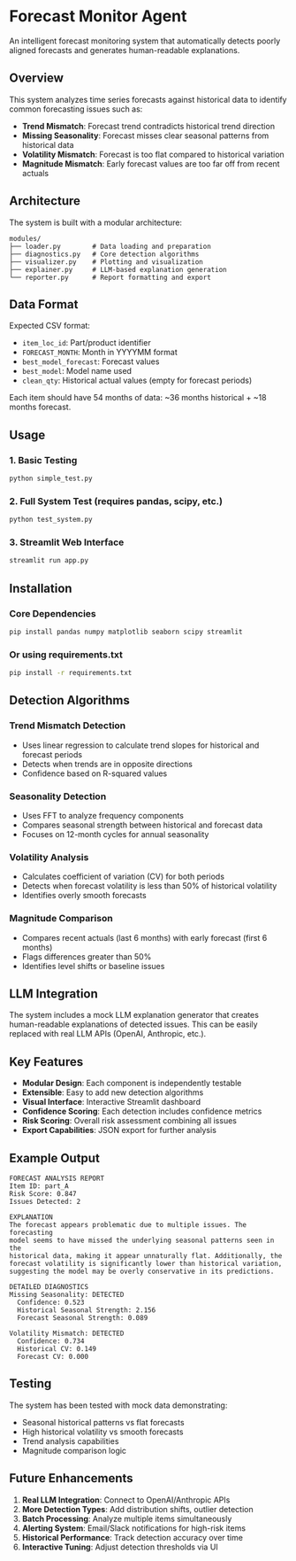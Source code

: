 # Forecast Monitor Agent

An intelligent forecast monitoring system that automatically detects poorly aligned forecasts and generates human-readable explanations.

## Overview

This system analyzes time series forecasts against historical data to identify common forecasting issues such as:

- **Trend Mismatch**: Forecast trend contradicts historical trend direction
- **Missing Seasonality**: Forecast misses clear seasonal patterns from historical data
- **Volatility Mismatch**: Forecast is too flat compared to historical variation
- **Magnitude Mismatch**: Early forecast values are too far off from recent actuals

## Architecture

The system is built with a modular architecture:

```
modules/
├── loader.py        # Data loading and preparation
├── diagnostics.py   # Core detection algorithms
├── visualizer.py    # Plotting and visualization
├── explainer.py     # LLM-based explanation generation
└── reporter.py      # Report formatting and export
```

## Data Format

Expected CSV format:
- `item_loc_id`: Part/product identifier
- `FORECAST_MONTH`: Month in YYYYMM format
- `best_model_forecast`: Forecast values
- `best_model`: Model name used
- `clean_qty`: Historical actual values (empty for forecast periods)

Each item should have 54 months of data: ~36 months historical + ~18 months forecast.

## Usage

### 1. Basic Testing
```bash
python simple_test.py
```

### 2. Full System Test (requires pandas, scipy, etc.)
```bash
python test_system.py
```

### 3. Streamlit Web Interface
```bash
streamlit run app.py
```

## Installation

### Core Dependencies
```bash
pip install pandas numpy matplotlib seaborn scipy streamlit
```

### Or using requirements.txt
```bash
pip install -r requirements.txt
```

## Detection Algorithms

### Trend Mismatch Detection
- Uses linear regression to calculate trend slopes for historical and forecast periods
- Detects when trends are in opposite directions
- Confidence based on R-squared values

### Seasonality Detection
- Uses FFT to analyze frequency components
- Compares seasonal strength between historical and forecast data
- Focuses on 12-month cycles for annual seasonality

### Volatility Analysis
- Calculates coefficient of variation (CV) for both periods
- Detects when forecast volatility is less than 50% of historical volatility
- Identifies overly smooth forecasts

### Magnitude Comparison
- Compares recent actuals (last 6 months) with early forecast (first 6 months)
- Flags differences greater than 50%
- Identifies level shifts or baseline issues

## LLM Integration

The system includes a mock LLM explanation generator that creates human-readable explanations of detected issues. This can be easily replaced with real LLM APIs (OpenAI, Anthropic, etc.).

## Key Features

- **Modular Design**: Each component is independently testable
- **Extensible**: Easy to add new detection algorithms
- **Visual Interface**: Interactive Streamlit dashboard
- **Confidence Scoring**: Each detection includes confidence metrics
- **Risk Scoring**: Overall risk assessment combining all issues
- **Export Capabilities**: JSON export for further analysis

## Example Output

```
FORECAST ANALYSIS REPORT
Item ID: part_A
Risk Score: 0.847
Issues Detected: 2

EXPLANATION
The forecast appears problematic due to multiple issues. The forecasting 
model seems to have missed the underlying seasonal patterns seen in the 
historical data, making it appear unnaturally flat. Additionally, the 
forecast volatility is significantly lower than historical variation, 
suggesting the model may be overly conservative in its predictions.

DETAILED DIAGNOSTICS
Missing Seasonality: DETECTED
  Confidence: 0.523
  Historical Seasonal Strength: 2.156
  Forecast Seasonal Strength: 0.089

Volatility Mismatch: DETECTED
  Confidence: 0.734
  Historical CV: 0.149
  Forecast CV: 0.000
```

## Testing

The system has been tested with mock data demonstrating:
- Seasonal historical patterns vs flat forecasts
- High historical volatility vs smooth forecasts
- Trend analysis capabilities
- Magnitude comparison logic

## Future Enhancements

1. **Real LLM Integration**: Connect to OpenAI/Anthropic APIs
2. **More Detection Types**: Add distribution shifts, outlier detection
3. **Batch Processing**: Analyze multiple items simultaneously
4. **Alerting System**: Email/Slack notifications for high-risk items
5. **Historical Performance**: Track detection accuracy over time
6. **Interactive Tuning**: Adjust detection thresholds via UI

